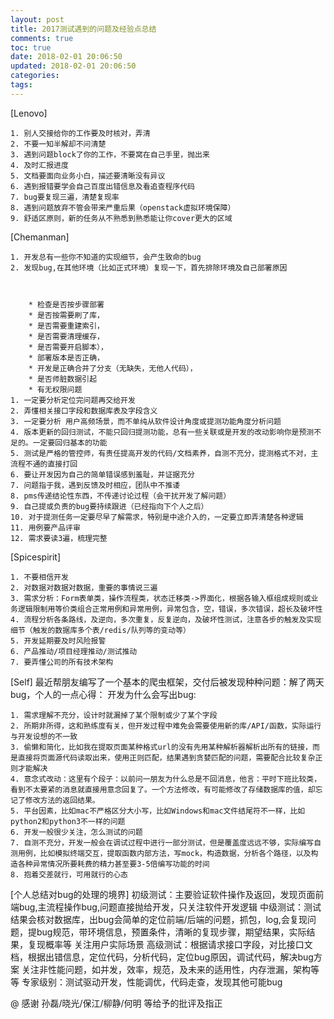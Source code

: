 ```yaml
---
layout: post
title: 2017测试遇到的问题及经验点总结
comments: true
toc: true
date: 2018-02-01 20:06:50
updated: 2018-02-01 20:06:50
categories:
tags:
---
```

[Lenovo]

    1. 别人交接给你的工作要及时核对，弄清
    2. 不要一知半解却不问清楚
    3. 遇到问题block了你的工作，不要窝在自己手里，抛出来
    4. 及时汇报进度
    5. 文档要面向业务小白，描述要清晰没有异议
    6. 遇到报错要学会自己百度出错信息及看追查程序代码
    7. bug要复现三遍，清楚复现率
    8. 遇到问题放弃不管会带来严重后果（openstack虚拟环境保障）
    9. 舒适区原则，新的任务从不熟悉到熟悉能让你cover更大的区域


[Chemanman]

    1. 开发总有一些你不知道的实现细节，会产生致命的bug
    2. 发现bug,在其他环境（比如正式环境）复现一下，首先排除环境及自己部署原因



        * 检查是否按步骤部署
        * 是否按需要刷了库，
        * 是否需要重建索引，
        * 是否需要清理缓存，
        * 是否需要开启脚本），
        * 部署版本是否正确，
        * 开发是正确合并了分支（无缺失，无他人代码），
        * 是否师脏数据引起
        * 有无权限问题
    1. 一定要分析定位完问题再交给开发
    2. 弄懂相关接口字段和数据库表及字段含义
    3. 一定要分析 用户高频场景，而不单纯从软件设计角度或提测功能角度分析问题
    4. 版本更新的回归测试，不能只回归提测功能，总有一些关联或是开发的改动影响你是预测不足的。一定要回归基本的功能
    5. 测试是严格的管控师，有责任提高开发的代码/文档素养，自测不充分，提测格式不对，主流程不通的直接打回
    6. 要让开发因为自己的简单错误感到羞耻，并证据充分
    7. 问题指于我，遇到反馈及时相应，团队中不推诿
    8. pms传递结论性东西，不传递讨论过程（会干扰开发了解问题）
    9. 自己提或负责的bug要持续跟进（已经指向下个人之后）
    10. 对于提测任务一定要尽早了解需求，特别是中途介入的，一定要立即弄清楚各种逻辑
    11. 用例要产品评审
    12. 需求要读3遍，梳理完整


[Spicespirit]

    1. 不要相信开发
    2. 对数据对数据对数据，重要的事情说三遍
    3. 需求分析：Form表单类，操作流程类，状态迁移类->界面化，根据各输入框组成规则或业务逻辑限制用等价类组合正常用例和异常用例，异常包含，空，错误，多次错误，超长及破坏性
    4. 流程分析各条路线，及逆向，多次重复，反复逆向，及破坏性测试，注意各步的触发及实现细节（触发的数据库多个表/redis/队列等的变动等）
    5. 开发延期要及时风险报警
    6. 产品推动/项目经理推动/测试推动
    7. 要弄懂公司的所有技术架构


[Self]
最近帮朋友编写了一个基本的爬虫框架，交付后被发现种种问题：解了两天bug，个人的一点心得：
开发为什么会写出bug: 

    1. 需求理解不充分，设计时就漏掉了某个限制或少了某个字段
    2. 所期非所得，这和熟练度有关，但开发过程中难免会需要使用新的库/API/函数，实际运行与开发设想的不一致
    3. 偷懒和简化，比如我在提取页面某种格式url的没有先用某种解析器解析出所有的链接，而是直接将页面源代码读取出来，使用正则匹配，结果遇到贪婪匹配的问题，需要配合比较复杂正则才能解决
    4. 意念式改动：这里有个段子：以前问一朋友为什么总是不回消息，他言：平时下班比较类，看到不太要紧的消息就直接用意念回复了。一个方法修改，有可能修改了存储数据库的值，却忘记了修改方法的返回结果。
    5. 平台因素，比如mac不严格区分大小写，比如Windows和mac文件结尾符不一样，比如python2和python3不一样的问题
    6. 开发一般很少关注，怎么测试的问题
    7. 自测不充分，开发一般会在调试过程中进行一部分测试，但是覆盖度远远不够，实际编写自测用例，比如模拟终端交互，提取函数内部方法，写mock，构造数据，分析各个路径，以及构造各种异常情况所要耗费的精力甚至要3-5倍编写功能的时间
    8. 抱着交差就行，可用就行的心态



[个人总结对bug的处理的境界]
初级测试：主要验证软件操作及返回，发现页面前端bug,主流程操作bug,问题直接抛给开发，只关注软件开发逻辑
中级测试：测试结果会核对数据库，出bug会简单的定位前端/后端的问题，抓包，log,会复现问题，提bug规范，带环境信息，预置条件，清晰的复现步骤，期望结果，实际结果，复现概率等
关注用户实际场景
高级测试：根据请求接口字段，对比接口文档，根据出错信息，定位代码，分析代码，定位bug原因，调试代码，解决bug方案
关注非性能问题，如并发，效率，规范，及未来的适用性，内存泄漏，架构等等
专家级别：测试驱动开发，性能调优，代码走查，发现其他可能bug


@ 感谢 孙磊/晓光/保江/柳静/何明 等给予的批评及指正
